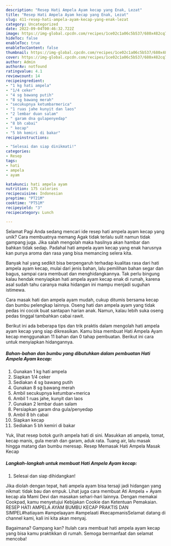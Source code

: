 ```yaml
---
description: "Resep Hati Ampela Ayam kecap yang Enak, Lezat"
title: "Resep Hati Ampela Ayam kecap yang Enak, Lezat"
slug: 411-resep-hati-ampela-ayam-kecap-yang-enak-lezat
category: Uncategorized
date: 2022-09-04T00:46:32.722Z
image: https://img-global.cpcdn.com/recipes/1ce02c1a06c5b537/680x482cq70/hati-ampela-ayam-kecap-foto-resep-utama.jpg
hideToc: false
enableToc: true
enableTocContent: false
thumbnail: https://img-global.cpcdn.com/recipes/1ce02c1a06c5b537/680x482cq70/hati-ampela-ayam-kecap-foto-resep-utama.jpg
cover: https://img-global.cpcdn.com/recipes/1ce02c1a06c5b537/680x482cq70/hati-ampela-ayam-kecap-foto-resep-utama.jpg
author: Admin
authorAv: notfound
ratingvalue: 4.1
reviewcount: 14
recipeingredient:
- "1 kg hati ampela"
- "1/4 ceker"
- "4 sg bawang putih"
- "8 sg bawang merah"
- "secukupnya ketumbarmerica"
- "1 ruas jahe kunyit dan laos"
- "2 lembar duan salam"
- " garam dna gulapenyedap"
- "8 bh cabai"
- " kecap"
- "5 bh kemiri di bakar"
recipeinstructions:

- "Selesai dan siap dinikmati!"
categories:
- Resep
tags:
- hati
- ampela
- ayam

katakunci: hati ampela ayam 
nutrition: 175 calories
recipecuisine: Indonesian
preptime: "PT21M"
cooktime: "PT51M"
recipeyield: "3"
recipecategory: Lunch

---
```



Selamat Pagi Anda sedang mencari ide resep hati ampela ayam kecap yang unik? Cara membuatnya memang Agak tidak terlalu sulit namun tidak gampang juga. Jika salah mengolah maka hasilnya akan hambar dan bahkan tidak sedap. Padahal hati ampela ayam kecap yang enak harusnya kan punya aroma dan rasa yang bisa memancing selera kita.


Banyak hal yang sedikit bisa berpengaruh terhadap kualitas rasa dari hati ampela ayam kecap, mulai dari jenis bahan, lalu pemilihan bahan segar dan bagus, sampai cara membuat dan menghidangkannya. Tak perlu bingung kalau hendak menyiapkan hati ampela ayam kecap enak di rumah, karena asal sudah tahu caranya maka hidangan ini mampu menjadi suguhan istimewa.

Cara masak hati dan ampela ayam mudah, cukup ditumis bersama kecap dan bumbu pelengkap lainnya. Oseng hati dan ampela ayam yang tidak pedas ini cocok buat santapan harian anak. Namun, kalau lebih suka oseng pedas tinggal tambahkan cabai rawit.


Berikut ini ada beberapa tips dan trik praktis dalam mengolah hati ampela ayam kecap yang siap dikreasikan. Kamu bisa membuat Hati Ampela Ayam kecap menggunakan 11 bahan dan 0 tahap pembuatan. Berikut ini cara untuk menyiapkan hidangannya.

<!--inarticleads1-->

##### Bahan-bahan dan bumbu yang dibutuhkan dalam pembuatan Hati Ampela Ayam kecap:

1. Gunakan 1 kg hati ampela
1. Siapkan 1/4 ceker
1. Sediakan 4 sg bawang putih
1. Gunakan 8 sg bawang merah
1. Ambil secukupnya ketumbar+merica
1. Ambil 1 ruas jahe, kunyit dan laos
1. Gunakan 2 lembar duan salam
1. Persiapkan  garam dna gula/penyedap
1. Ambil 8 bh cabai
1. Siapkan  kecap
1. Sediakan 5 bh kemiri di bakar


Yuk, lihat resep botok gurih ampela hati di sini. Masukkan ati ampela, tomat, kecap manis, gula merah dan garam, aduk rata. Tuang air, lalu masak hingga matang dan bumbu meresap. Resep Memasak Hati Ampela Masak Kecap 

<!--inarticleads2-->

##### Langkah-langkah untuk membuat Hati Ampela Ayam kecap:


1. Selesai dan siap dihidangkan!

Jika diolah dengan tepat, hati ampela ayam bisa tersaji jadi hidangan yang nikmat: tidak bau dan empuk. Lihat juga cara membuat Ati Ampela + Ayam kecap ala Mami Devi dan masakan sehari-hari lainnya. Dengan memakai Cookpad, kamu menyetujui Kebijakan Cookie dan Ketentuan Pemakaian. RESEP HATI AMPELA AYAM BUMBU KECAP PRAKTIS DAN SIMPEL#hatiayam #ampelaayam #ampelaati #kecapmanisSelamat datang di channel kami, kali ini kita akan menyaj. 

Bagaimana? Gampang kan? Itulah cara membuat hati ampela ayam kecap yang bisa kamu praktikkan di rumah. Semoga bermanfaat dan selamat mencoba!
